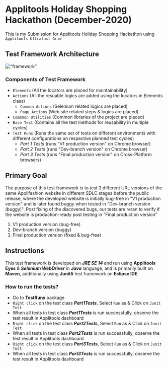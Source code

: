 # Applitools Holiday Shopping Hackathon (December-2020)

This is my Submission for Applitools Holiday Shopping Hackathon using `Applitools Ultrafast Grid`

## Test Framework Architecture
<img title=“diagram” alt=“framework” src="https://github.com/suparna-khamaru/ApplitoolsHolidayShoppingHackathonDec2020/blob/main/images/architecture.png" />

### Components of Test Framework

- `Elements` (All the locators are placed for maintainability)
- `Actions` (All the resuable logics are added using the locators in Elements class)
  - `Common Actions` (Selenium related logics are placed)
  - `Page Actions` (Web site related steps & logics are placed)
- `Commmon Utilities` (Common libraries of the project are placed)
- `Base Test` (Contains all the test methods for reusability in multiple cycles)
- `Test Runs` (Runs the same set of tests on different environments with different configurations on respective planned test cycles)
  - *Part 1 Tests* (runs "V1 production version" on Chrome browser)
  - *Part 2 Tests* (runs "Dev-branch version" on Chrome browser)
  - *Part 3 Tests* (runs "Final production version" on Cross-Platform browsers)

## Primary Goal 

The purpose of this test framework is to test 3 different URL versions of the same Applifashion website in different SDLC stages before the public release, where the developed website is initially bug-free in "V1 production version" and is later found buggy when tested in "Dev-branch version (buggy)". Post fixing of the discovered bugs, our tests are reran to verify if the website is production-ready post testing in "Final production version"
 1. V1 production version (bug-free)
 2. Dev-branch version (buggy)
 3. Final production version (fixed & bug-free)

## Instructions

This test framework is developed on ***JRE SE 14*** and run using **Applitools Eyes** & ***Selenium WebDriver*** in ***Java*** language, and is primarily built on **Maven**, additionally using **Junit5** test framework on **Eclipse IDE**. 

### How to run the tests?

- Go to **TestRuns** package
- `Right click` on the test class ***Part1Tests***, Select `Run` as & Click on `Junit Test`
- When all tests in test class ***Part1Tests*** is run successfully, observe the test result in Applitools dashboard
- `Right click` on the test class ***Part2Tests***, Select `Run` as & Click on `Junit Test`
- When all tests in test class ***Part2Tests*** is run successfully, observe the test result in Applitools dashboard
- `Right click` on the test class ***Part3Tests***, Select `Run` as & Click on `Junit Test`
- When all tests in test class ***Part3Tests*** is run successfully, observe the test result in Applitools dashboard

